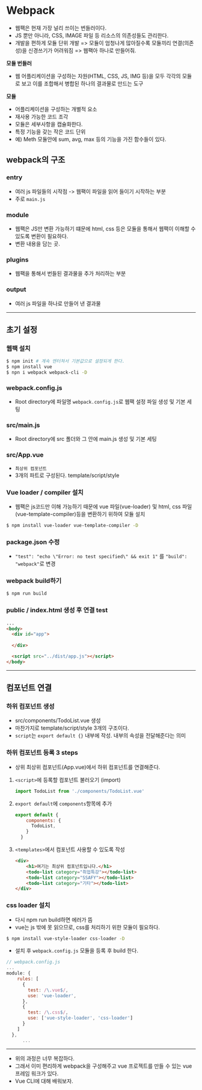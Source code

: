 # Webpack

- 웹팩은 현재 가장 널리 쓰이는 번들러이다.
- JS 뿐만 아니라, CSS, IMAGE 파일 등 리소스의 의존성들도 관리한다.
- 개발을 편하게 모듈 단위 개발 => 모듈이 엄청나게 많아질수록 모듈끼리 연결(의존성)을 신경쓰기가 어려워짐 => 웹팩아 하나로 만들어줘.

**모듈 번들러**

- 웹 어플리케이션을 구성하는 자원(HTML, CSS, JS, IMG 등)을 모두 각각의 모듈로 보고 이를 조합해서 병합된 하나의 결과물로 만드는 도구

**모듈**

- 어플리케이션을 구성하는 개별적 요소
- 재사용 가능한 코드 조각
- 모듈은 세부사항을 캡슐화한다.
- 특정 기능을 갖는 작은 코드 단위
- 예) Meth 모듈안에 sum, avg, max 등의 기능을 가진 함수들이 있다.

## webpack의 구조

### entry

- 여러 js 파일들의 시작점 -> 웹팩이 파일을 읽어 들이기 시작하는 부분
- 주로 `main.js`

### module

- 웹팩은 JS만 변환 가능하기 떄문에 html, css 등은 모듈을 통해서 웹팩이 이해할 수 있도록 변환이 필요하다.
- 변환 내용을 담는 곳.

### plugins

- 웹팩을 통해서 번들된 결과물을 추가 처리하는 부분

### output

- 여러 js 파일을 하나로 만들어 낸 결과물

------

## 초기 설정

### 웹팩 설치

```bash
$ npm init # 계속 엔터쳐서 기본값으로 설정되게 한다.
$ npm install vue
$ npn i webpack webpack-cli -D
```

### webpack.config.js

- Root directory에 파일명 `webpack.config.js`로 웹팩 설정 파일 생성 및 기본 세팅

### src/main.js

- Root directory에  src 폴더와 그 안에 main.js 생성 및 기본 세팅

### src/App.vue

- `최상위 컴포넌트`
- 3개의 파트로 구성된다. template/script/style

### Vue loader / compiler 설치

- 웹팩은 js코드만 이해 가능하기 때문에 vue 파일(vue-loader) 및 html, css  파일(vue-template-compiler)등을 변환하기 위하여 모듈 설치

```bash
$ npm install vue-loader vue-template-compiler -D
```

### package.json 수정

- `"test": "echo \"Error: no test specified\" && exit 1"` 를 `"build": "webpack"`로 변경

### webpack build하기

```bash
$ npm run build
```

### public / index.html 생성 후 연결 test

```html
...
<body>
  <div id="app">
      
  </div>

  <script src="../dist/app.js"></script>
</body>
```

------

## 컴포넌트 연결

### 하위 컴포넌트 생성

-  src/components/TodoList.vue 생성
- 마찬가지로 template/script/style 3개의 구조이다.
- `script`는 `export default {}` 내부에 작성. 내부의 속성을 전달해준다는 의미

### 하위 컴포넌트 등록  3 steps

- 상위 최상위 컴포넌트(App.vue)에서 하위 컴포넌트를 연결해준다.

1. `<script>`에 등록할 컴포넌트 불러오기 (import)

   ```javascript
   import TodoList from './components/TodoList.vue'
   ```

2. `export default`에 `components`항목에 추가

   ```javascript
   export default {
       components: {
         TodoList,
       }
     }
   ```

3. `<templates>`에서 컴포넌트 사용할 수 있도록 작성

   ```html
   <div>
       <h1>여기는 최상위 컴포넌트입니다.</h1>
       <todo-list category="취업특강"></todo-list>
       <todo-list category="SSAFY"></todo-list>
       <todo-list category="기타"></todo-list>
   </div>
   ```

   

### css loader 설치

- 다시 npm run build하면 에러가 뜸
- vue는 js 밖에 못 읽으므로, css를 처리하기 위한 모듈이 필요하다.

```bash
$ npm install vue-style-loader css-loader -D
```

- 설치 후 `webpack.config.js` 모듈을 등록 후 build 한다.

```javascript
// webpack.config.js
...
module: {
    rules: [
      {
        test: /\.vue$/, 
        use: 'vue-loader',
      },
      {
        test: /\.css$/,
        use: ['vue-style-loader', 'css-loader']
      }
    ]
  },
      ...
```

------

- 위의 과정은 너무 복잡하다.
- 그래서 이미 편리하게 webpack을 구성해주고 vue 프로젝트를 만들 수 있는 vue 프레임 워크가 있다.
- Vue CLI에 대해 배워보자.